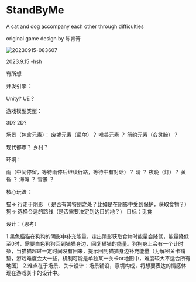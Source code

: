 # StandByMe
A cat and dog accompany each other through difficulties

original game design by 陈育箐

![20230915-083607](https://github.com/HAI-SHAN/StandByMe/assets/59592050/3b434287-e70d-4ed8-b3ed-019581739116)



2023.9.15 -hsh 

有所想

开发引擎：
  
  Unity?
  UE？

游戏模型类型：

  3D?
  2D?


场景（包含元素）：
  废墟元素（尼尔）？
  唯美元素 ？
  简约元素（亥灵胎）？

  现代都市？
  乡村？

环境：

  雨（中间停留，等待雨停后继续行路，等待中有对话）？
  晴 ？
  夜晚（灯）？
  黄昏 ？
  海滩 ？
  雪景 ？

核心玩法：

  猫-> 行走于阴影 （ 是否有其特别之处？比如是在阴影中受到保护，获取食物？）
  狗-> 选择合适的路线（是否需要决定到达目的地？）
  目标：觅食

  设计：（思考）
  
  1.黑色猫猫在狗狗的阴影中补充能量，走出阴影获取食物时能量会降低，能量降低至0时，需要白色狗狗回到猫猫身边，回复猫猫的能量。狗狗身上会有一个计时条，当猫猫超过一定时间没有回来，提示回到猫猫身边补充能量（为解密关卡铺垫，游戏难度会大一些，机制可能是单独某一关卡or地图中，难度较大不适合所有地图）
  2.难点在于场景、关卡设计：场景铺设，意境构成，将想要表达的情感体现在游戏关卡的设计中。
  
